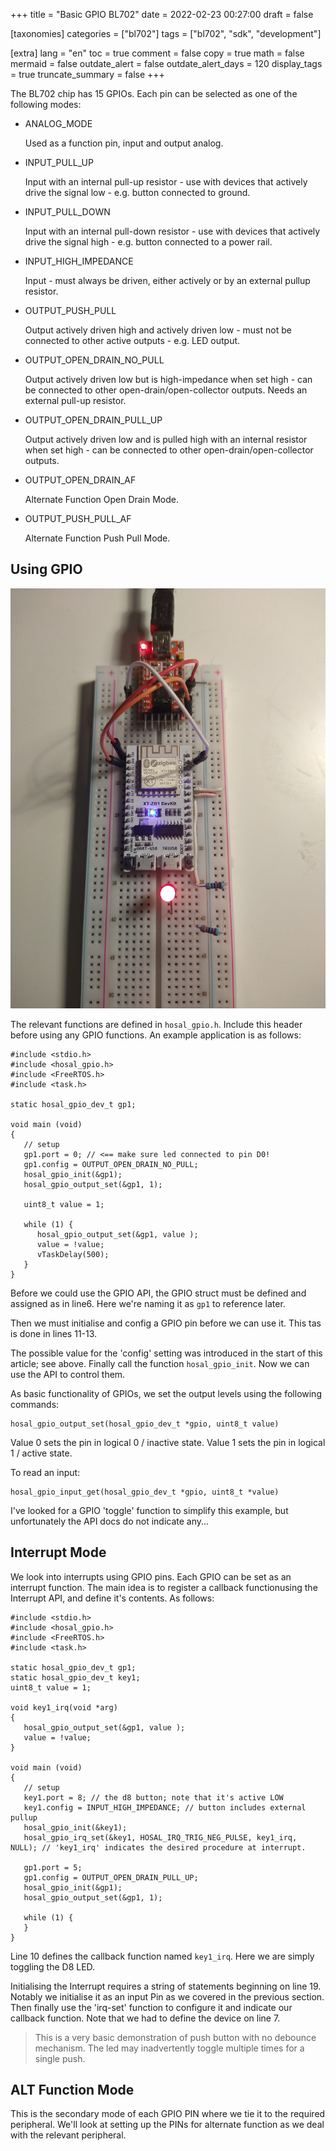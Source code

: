 +++
title = "Basic GPIO BL702"
date = 2022-02-23 00:27:00
draft = false

[taxonomies]
categories = ["bl702"]
tags = ["bl702", "sdk", "development"]

[extra]
lang = "en"
toc = true
comment = false
copy = true
math = false
mermaid = false
outdate_alert = false
outdate_alert_days = 120
display_tags = true
truncate_summary = false
+++

The BL702 chip has 15 GPIOs. Each pin can be selected as one of the following modes:


- ANALOG_MODE

    Used as a function pin, input and output analog.

- INPUT_PULL_UP

    Input with an internal pull-up resistor - use with devices that actively drive the signal low - e.g. button connected to ground.

- INPUT_PULL_DOWN

    Input with an internal pull-down resistor - use with devices that actively drive the signal high - e.g. button connected to a power rail.

- INPUT_HIGH_IMPEDANCE

    Input - must always be driven, either actively or by an external pullup resistor.

- OUTPUT_PUSH_PULL

    Output actively driven high and actively driven low - must not be connected to other active outputs - e.g. LED output.

- OUTPUT_OPEN_DRAIN_NO_PULL

    Output actively driven low but is high-impedance when set high - can be connected to other open-drain/open-collector outputs. Needs an external pull-up resistor.

- OUTPUT_OPEN_DRAIN_PULL_UP

    Output actively driven low and is pulled high with an internal resistor when set high - can be connected to other open-drain/open-collector outputs.

- OUTPUT_OPEN_DRAIN_AF

    Alternate Function Open Drain Mode.

- OUTPUT_PUSH_PULL_AF

    Alternate Function Push Pull Mode.


## Using GPIO

![blinky](/img/blinky_702.jpg)

The relevant functions are defined in ```hosal_gpio.h```. Include this header before using any GPIO functions. An example application is as follows:

```
#include <stdio.h>
#include <hosal_gpio.h>
#include <FreeRTOS.h>
#include <task.h>

static hosal_gpio_dev_t gp1;

void main (void)
{
   // setup
   gp1.port = 0; // <== make sure led connected to pin D0!
   gp1.config = OUTPUT_OPEN_DRAIN_NO_PULL;
   hosal_gpio_init(&gp1);
   hosal_gpio_output_set(&gp1, 1);

   uint8_t value = 1;

   while (1) {
      hosal_gpio_output_set(&gp1, value );
      value = !value;
      vTaskDelay(500);
   }
}

```

Before we could use the GPIO API, the GPIO struct must be defined and assigned as in line6. Here we're naming it as ```gp1``` to reference later.

Then we must initialise and config a GPIO pin before we can use it. This tas is done in lines 11-13.

The possible value for the 'config' setting was introduced in the start of this article; see above. Finally call the function ```hosal_gpio_init```. Now we can use the API to control them.

As basic functionality of GPIOs, we set the output levels using the following commands:
```
hosal_gpio_output_set(hosal_gpio_dev_t *gpio, uint8_t value)
```
Value 0 sets the pin in logical 0 / inactive state. Value 1 sets the pin in logical 1 / active state.

To read an input:
```
hosal_gpio_input_get(hosal_gpio_dev_t *gpio, uint8_t *value)
```

I've looked for a GPIO 'toggle' function to simplify this example, but unfortunately the API docs do not indicate any...

## Interrupt Mode

We look into interrupts using GPIO pins. Each GPIO can be set as an interrupt function. The main idea is to register a callback functionusing the Interrupt API, and define it's contents. As follows:

```
#include <stdio.h>
#include <hosal_gpio.h>
#include <FreeRTOS.h>
#include <task.h>

static hosal_gpio_dev_t gp1;
static hosal_gpio_dev_t key1;
uint8_t value = 1;

void key1_irq(void *arg)
{
   hosal_gpio_output_set(&gp1, value );
   value = !value;
}

void main (void)
{
   // setup
   key1.port = 8; // the d8 button; note that it's active LOW
   key1.config = INPUT_HIGH_IMPEDANCE; // button includes external pullup
   hosal_gpio_init(&key1);
   hosal_gpio_irq_set(&key1, HOSAL_IRQ_TRIG_NEG_PULSE, key1_irq, NULL); // 'key1_irq' indicates the desired procedure at interrupt.

   gp1.port = 5;
   gp1.config = OUTPUT_OPEN_DRAIN_PULL_UP;
   hosal_gpio_init(&gp1);
   hosal_gpio_output_set(&gp1, 1);

   while (1) {
   }
}
```

Line 10 defines the callback function named ```key1_irq```. Here we are simply toggling the D8 LED.

Initialising the Interrupt requires a string of statements beginning on line 19. Notably we initialise it as an input Pin as we covered in the previous section. Then finally use the 'irq-set' function to configure it and indicate our callback function. Note that we had to define the device on line 7.
> This is a very basic demonstration of push button with no debounce mechanism. The led may inadvertently toggle multiple times for a single push.

## ALT Function Mode

This is the secondary mode of each GPIO PIN where we tie it to the required peripheral. We'll look at setting up the PINs for alternate function as we deal with the relevant peripheral.
